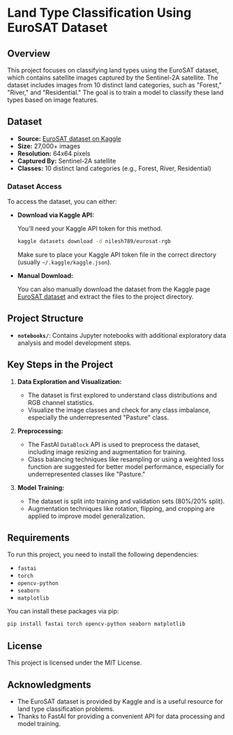 # Land Type Classification Using EuroSAT Dataset

## Overview

This project focuses on classifying land types using the EuroSAT dataset, which contains satellite images captured by the Sentinel-2A satellite. The dataset includes images from 10 distinct land categories, such as "Forest," "River," and "Residential." The goal is to train a model to classify these land types based on image features.

## Dataset

- **Source:** [EuroSAT dataset on Kaggle](https://www.kaggle.com/datasets/nilesh789/eurosat-rgb)
- **Size:** 27,000+ images
- **Resolution:** 64x64 pixels
- **Captured By:** Sentinel-2A satellite
- **Classes:** 10 distinct land categories (e.g., Forest, River, Residential)

### Dataset Access

To access the dataset, you can either:

- **Download via Kaggle API:**

  You'll need your Kaggle API token for this method.

  ```bash
  kaggle datasets download -d nilesh789/eurosat-rgb
  ```

  Make sure to place your Kaggle API token file in the correct directory (usually `~/.kaggle/kaggle.json`).

- **Manual Download:**
  
  You can also manually download the dataset from the Kaggle page [EuroSAT dataset](https://www.kaggle.com/datasets/nilesh789/eurosat-rgb) and extract the files to the project directory.

## Project Structure

- **`notebooks/`**: Contains Jupyter notebooks with additional exploratory data analysis and model development steps.

## Key Steps in the Project

1. **Data Exploration and Visualization:**
   - The dataset is first explored to understand class distributions and RGB channel statistics.
   - Visualize the image classes and check for any class imbalance, especially the underrepresented "Pasture" class.
   
2. **Preprocessing:**
   - The FastAI `DataBlock` API is used to preprocess the dataset, including image resizing and augmentation for training.
   - Class balancing techniques like resampling or using a weighted loss function are suggested for better model performance, especially for underrepresented classes like "Pasture."

3. **Model Training:**
   - The dataset is split into training and validation sets (80%/20% split).
   - Augmentation techniques like rotation, flipping, and cropping are applied to improve model generalization.

## Requirements

To run this project, you need to install the following dependencies:

- `fastai`
- `torch`
- `opencv-python`
- `seaborn`
- `matplotlib`

You can install these packages via pip:

```bash
pip install fastai torch opencv-python seaborn matplotlib
```

## License

This project is licensed under the MIT License.

## Acknowledgments

- The EuroSAT dataset is provided by Kaggle and is a useful resource for land type classification problems.
- Thanks to FastAI for providing a convenient API for data processing and model training.
